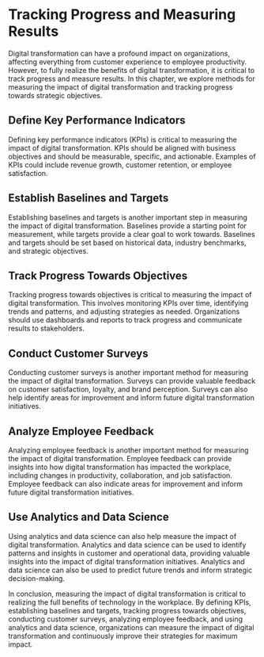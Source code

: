 Tracking Progress and Measuring Results
==================================================================================================

Digital transformation can have a profound impact on organizations, affecting everything from customer experience to employee productivity. However, to fully realize the benefits of digital transformation, it is critical to track progress and measure results. In this chapter, we explore methods for measuring the impact of digital transformation and tracking progress towards strategic objectives.

Define Key Performance Indicators
---------------------------------

Defining key performance indicators (KPIs) is critical to measuring the impact of digital transformation. KPIs should be aligned with business objectives and should be measurable, specific, and actionable. Examples of KPIs could include revenue growth, customer retention, or employee satisfaction.

Establish Baselines and Targets
-------------------------------

Establishing baselines and targets is another important step in measuring the impact of digital transformation. Baselines provide a starting point for measurement, while targets provide a clear goal to work towards. Baselines and targets should be set based on historical data, industry benchmarks, and strategic objectives.

Track Progress Towards Objectives
---------------------------------

Tracking progress towards objectives is critical to measuring the impact of digital transformation. This involves monitoring KPIs over time, identifying trends and patterns, and adjusting strategies as needed. Organizations should use dashboards and reports to track progress and communicate results to stakeholders.

Conduct Customer Surveys
------------------------

Conducting customer surveys is another important method for measuring the impact of digital transformation. Surveys can provide valuable feedback on customer satisfaction, loyalty, and brand perception. Surveys can also help identify areas for improvement and inform future digital transformation initiatives.

Analyze Employee Feedback
-------------------------

Analyzing employee feedback is another important method for measuring the impact of digital transformation. Employee feedback can provide insights into how digital transformation has impacted the workplace, including changes in productivity, collaboration, and job satisfaction. Employee feedback can also indicate areas for improvement and inform future digital transformation initiatives.

Use Analytics and Data Science
------------------------------

Using analytics and data science can also help measure the impact of digital transformation. Analytics and data science can be used to identify patterns and insights in customer and operational data, providing valuable insights into the impact of digital transformation initiatives. Analytics and data science can also be used to predict future trends and inform strategic decision-making.

In conclusion, measuring the impact of digital transformation is critical to realizing the full benefits of technology in the workplace. By defining KPIs, establishing baselines and targets, tracking progress towards objectives, conducting customer surveys, analyzing employee feedback, and using analytics and data science, organizations can measure the impact of digital transformation and continuously improve their strategies for maximum impact.
